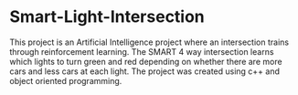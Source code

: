 # Smart-Light-Intersection
This project is an Artificial Intelligence project where an intersection trains through reinforcement learning. The SMART 4 way intersection learns which lights to turn green and red depending on whether there are more cars and less cars at each light. 
The project was created using c++ and object oriented programming.
